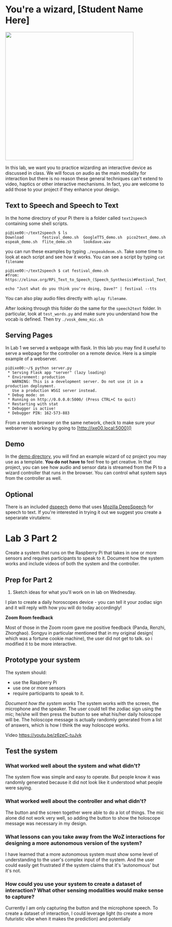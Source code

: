 # You're a wizard, [Student Name Here]

<img src="https://pbs.twimg.com/media/Cen7qkHWIAAdKsB.jpg" height="400">

In this lab, we want you to practice wizarding an interactive device as discussed in class. We will focus on audio as the main modality for interaction but there is no reason these general techniques can't extend to video, haptics or other interactive mechanisms. In fact, you are welcome to add those to your project if they enhance your design.


## Text to Speech and Speech to Text

In the home directory of your Pi there is a folder called `text2speech` containing some shell scripts.

```
pi@ixe00:~/text2speech $ ls
Download        festival_demo.sh  GoogleTTS_demo.sh  pico2text_demo.sh
espeak_demo.sh  flite_demo.sh     lookdave.wav

```

you can run these examples by typing 
`./espeakdeom.sh`. Take some time to look at each script and see how it works. You can see a script by typing `cat filename`

```
pi@ixe00:~/text2speech $ cat festival_demo.sh 
#from: https://elinux.org/RPi_Text_to_Speech_(Speech_Synthesis)#Festival_Text_to_Speech

echo "Just what do you think you're doing, Dave?" | festival --tts

```

You can also play audio files directly with `aplay filename`.

After looking through this folder do the same for the `speech2text` folder. In particular, look at `test_words.py` and make sure you understand how the vocab is defined. Then try `./vosk_demo_mic.sh`

## Serving Pages

In Lab 1 we served a webpage with flask. In this lab you may find it useful to serve a webpage for the controller on a remote device. Here is a simple example of a webserver.

```
pi@ixe00:~/$ python server.py
 * Serving Flask app "server" (lazy loading)
 * Environment: production
   WARNING: This is a development server. Do not use it in a production deployment.
   Use a production WSGI server instead.
 * Debug mode: on
 * Running on http://0.0.0.0:5000/ (Press CTRL+C to quit)
 * Restarting with stat
 * Debugger is active!
 * Debugger PIN: 162-573-883
```
From a remote browser on the same network, check to make sure your webserver is working by going to [http://ixe00.local:5000]()


## Demo

In the [demo directory](./demo), you will find an example wizard of oz project you may use as a template. **You do not have to** feel free to get creative. In that project, you can see how audio and sensor data is streamed from the Pi to a wizard controller that runs in the browser. You can control what system says from the controller as well.

## Optional

There is an included [dspeech](.dspeech) demo that uses [Mozilla DeepSpeech](https://github.com/mozilla/DeepSpeech) for speech to text. If you're interested in trying it out we suggest you create a seperarate virutalenv. 



# Lab 3 Part 2

Create a system that runs on the Raspberry Pi that takes in one or more sensors and requires participants to speak to it. Document how the system works and include videos of both the system and the controller.

## Prep for Part 2

1. Sketch ideas for what you'll work on in lab on Wednesday.

I plan to create a daily horoscopes device - you can tell it your zodiac sign and it will reply with how you will do today accordingly! 

**Zoom Room feedback**

Most of those in the Zoom room gave me positive feedback (Panda, Renzhi, Zhonghao). Songyu in particular mentioned that in my original design( which was a fortune cookie machine), the user did not get to talk. so i modified it to be more interactive. 

## Prototype your system

The system should:
* use the Raspberry Pi 
* use one or more sensors
* require participants to speak to it. 

*Document how the system works*
The system works with the screen, the microphone and the speaker. The user could tell the zodiac sign using the mic; he/she will then press the button to see what his/her daily holoscope will be. 
The holoscope message is actually randomly generated from a list of answers, which is how I think the way holoscope works. 

Video
https://youtu.be/z6zeC-tuJvk

## Test the system

### What worked well about the system and what didn't?
The system flow was simple and easy to operate. But people know it was randomly generated because it did not look like it understood what people were saying. 

### What worked well about the controller and what didn't?
The button and the screen together were able to do a lot of things. The mic alone did not work very well, so adding the button to show the holoscope message was necessary in my design. 


### What lessons can you take away from the WoZ interactions for designing a more autonomous version of the system?
I have learned that a more autonomous system must show some level of understanding to the user's complex input of the system. And the user could easily get frustrated if the system claims that it's 'autonomous' but it's not. 


### How could you use your system to create a dataset of interaction? What other sensing modalities would make sense to capture?

Currently I am only capturing the button and the microphone speech. To create a dataset of interaction, I could leverage light (to create a more futuristic vibe when it makes the prediction) and potentially 

